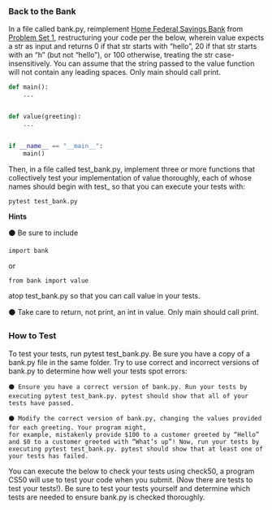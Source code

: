 ### Back to the Bank
In a file called bank.py, reimplement [Home Federal Savings Bank](https://cs50.harvard.edu/python/2022/psets/1/bank/) from [Problem Set 1](https://cs50.harvard.edu/python/2022/psets/1/), restructuring your code per the below, wherein value expects a str as input and returns 0 if that str starts with “hello”, 20 if that str starts with an “h” (but not “hello”), or 100 otherwise, treating the str case-insensitively. You can assume that the string passed to the value function will not contain any leading spaces. Only main should call print.

```python
def main():
    ...


def value(greeting):
    ...


if __name__ == "__main__":
    main()
```

Then, in a file called test_bank.py, implement three or more functions that collectively test your implementation of value thoroughly, each of whose names should begin with test_ so that you can execute your tests with:

    pytest test_bank.py

**Hints**

⚫ Be sure to include

    import bank
or

    from bank import value
    
atop test_bank.py so that you can call value in your tests.

⚫ Take care to return, not print, an int in value. Only main should call print.

### How to Test
To test your tests, run pytest test_bank.py. Be sure you have a copy of a bank.py file in the same folder. 
Try to use correct and incorrect versions of bank.py to determine how well your tests spot errors:

    ⚫ Ensure you have a correct version of bank.py. Run your tests by executing pytest test_bank.py. pytest should show that all of your tests have passed.
    
    ⚫ Modify the correct version of bank.py, changing the values provided for each greeting. Your program might, 
    for example, mistakenly provide $100 to a customer greeted by “Hello” and $0 to a customer greeted with “What’s up”! Now, run your tests by executing pytest test_bank.py. pytest should show that at least one of your tests has failed.

You can execute the below to check your tests using check50, a program CS50 will use to test your code when you submit. (Now there are tests to test your tests!). Be sure to test your tests yourself and determine which tests are needed to ensure bank.py is checked thoroughly.
